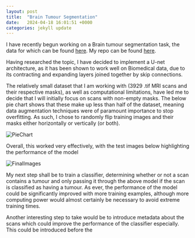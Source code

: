 ```yaml
---
layout: post
title:  "Brain Tumour Segmentation"
date:   2024-04-18 16:01:51 +0000       
categories: jekyll update
---
```

I have recently begun working on a Brain tumour segmentation task, the data for which can be found [here](https://www.kaggle.com/datasets/mateuszbuda/lgg-mri-segmentation). My repo can be found [here](https://github.com/bencecsiba/Brain-Tumour-Segmentation).

Having researched the topic, I have decided to implement a U-net architecture, as it has been shown to work well on Biomedical data, due to its contracting and expanding layers joined together by skip connections. 

The relatively small dataset that I am working with (3929 .tif MRI scans and their respective masks), as well as computational limitations, have led me to decide that I will initially focus on scans with non-empty masks. The below pie chart shows that these make up less than half of the dataset, meaning data augmentation techniques were of paramount importance to stop overfitting. As such, I chose to randomly flip training images and their masks either horizontally or vertically (or both).

![PieChart](/assets/ScanDist.png)

Overall, this worked very effectively, with the test images below highlighting the performance of the model

![FinalImages](/assets/FinalImages.png)

My next step shall be to train a classifier, determining whether or not a scan contains a tumour and only passing it through the above model if the scan is classified as having a tumour. As ever, the performance of the model could be significantly improved with more training examples, although more computing power would almost certainly be necessary to avoid extreme training times. 

Another interesting step to take would be to introduce metadata about the scans which could improve the performance of the classifier especially. This could be introduced before the 

